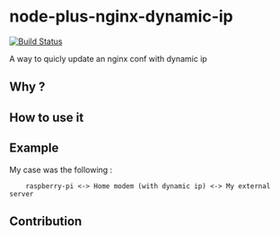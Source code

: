 node-plus-nginx-dynamic-ip
==========================

[![Build Status](https://jenkins.navispeed.eu/buildStatus/icon?job=Github/node-plus-nginx-dynamic-ip/master)](https://jenkins.navispeed.eu/job/Github/node-plus-nginx-dynamic-ip/master)

A way to quicly update an nginx conf with dynamic ip

## Why ?

## How to use it

## Example

My case was the following : 

```
    raspberry-pi <-> Home modem (with dynamic ip) <-> My external server
```


## Contribution